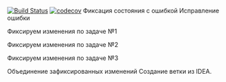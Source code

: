 [![Build Status](https://travis-ci.com/ikioresko/job4j_threads.svg?branch=master)](https://travis-ci.com/ikioresko/job4j_threads)
[![codecov](https://codecov.io/gh/ikioresko/job4j_threads/branch/master/graph/badge.svg)](https://codecov.io/gh/ikioresko/job4j_threads)
Фиксация состояния с ошибкой
Исправление ошибки

Фиксируем изменения по задаче №1

Фиксируем изменения по задаче №2

Фиксируем изменения по задаче №3

Объединение зафиксированных изменений
Создание ветки из IDEA.